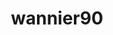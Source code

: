 ---
title: "wannier90"
layout: cache
categories: [package, develop-2025-05-18]
meta: {"compilers": ["cce@18.0.0", "gcc@11.4.0", "intel-oneapi-compilers@2025.1.0"], "num_specs": 4, "num_specs_by_stack": {"e4s": 1, "e4s-cray-rhel": 1, "e4s-neoverse-v2": 1, "e4s-oneapi": 1, "root": 4}, "oss": ["rhel8", "ubuntu22.04"], "platforms": ["linux"], "stacks": ["e4s", "e4s-cray-rhel", "e4s-neoverse-v2", "e4s-oneapi", "root"], "targets": ["neoverse_v2", "x86_64_v3"], "versions": ["3.1.0"]}
spec_details: [{"compiler": "gcc@11.4.0", "hash": "dwjbobq374jiayblj3dywihv57jwnyx2", "os": "ubuntu22.04", "platform": "linux", "size": "-", "stacks": ["e4s-neoverse-v2", "root"], "target": "neoverse_v2", "variants": ["build_system=makefile", "+shared"], "versions": ["3.1.0"]}, {"compiler": "intel-oneapi-compilers@2025.1.0", "hash": "lxg6e3wo6hbyqtcxhhesp4m4xsneqraa", "os": "ubuntu22.04", "platform": "linux", "size": "-", "stacks": ["e4s-oneapi", "root"], "target": "x86_64_v3", "variants": ["build_system=makefile", "+shared"], "versions": ["3.1.0"]}, {"compiler": "cce@18.0.0", "hash": "rumfgmeqio4oj5vkywk2f6ncatw3s2tz", "os": "rhel8", "platform": "linux", "size": "-", "stacks": ["e4s-cray-rhel", "root"], "target": "x86_64_v3", "variants": ["build_system=makefile", "+shared"], "versions": ["3.1.0"]}, {"compiler": "gcc@11.4.0", "hash": "wqchefkslvtijxov4ymejzfy3htewrci", "os": "ubuntu22.04", "platform": "linux", "size": "-", "stacks": ["e4s", "root"], "target": "x86_64_v3", "variants": ["build_system=makefile", "+shared"], "versions": ["3.1.0"]}]
---